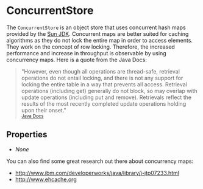 # ConcurrentStore

The `ConcurrentStore` is an object store that uses concurrent hash maps provided by the [Sun JDK](http://docs.oracle.com/javase/tutorial/essential/concurrency/highlevel.html). Concurrent maps are better suited for caching algorithms as they do not lock the entire map in order to access elements. They work on the concept of row locking. Therefore, the increased performance and increase in throughput is observable by using concurrency maps. Here is a quote from the Java Docs:

> "However, even though all operations are thread-safe, retrieval operations do not entail locking, and there is not any support for locking the entire table in a way that prevents all access. Retrieval operations (including get) generally do not block, so may overlap with update operations (including put and remove). Retrievals reflect the results of the most recently completed update operations holding upon their onset." <br><small>[Java Docs](http://docs.oracle.com/javase/tutorial/essential/concurrency/highlevel.html)</small>

## Properties

* *None*

You can also find some great research out there about concurrency maps:

* http://www.ibm.com/developerworks/java/library/j-jtp07233.html
* http://www.ehcache.org


